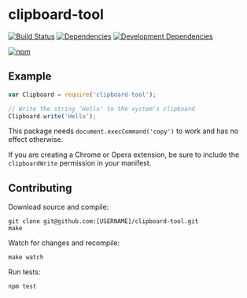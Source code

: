# clipboard-tool

[![Build Status](https://travis-ci.org/JannesMeyer/clipboard-tool.svg?branch=master)](https://travis-ci.org/JannesMeyer/clipboard-tool)
[![Dependencies](https://david-dm.org/JannesMeyer/clipboard-tool.svg)](https://david-dm.org/JannesMeyer/clipboard-tool)
[![Development Dependencies](https://david-dm.org/JannesMeyer/clipboard-tool/dev-status.svg)](https://david-dm.org/JannesMeyer/clipboard-tool#info=devDependencies)

[![npm](https://nodei.co/npm/clipboard-tool.png?compact=true)](https://www.npmjs.com/package/clipboard-tool)

## Example

~~~js
var Clipboard = require('clipboard-tool');

// Write the string 'Hello' to the system's clipboard
Clipboard.write('Hello');
~~~

This package needs `document.execCommand('copy')` to work and has no effect otherwise.

If you are creating a Chrome or Opera extension, be sure to include the `clipboardWrite` permission in your manifest.


## Contributing

Download source and compile:

	git clone git@github.com:[USERNAME]/clipboard-tool.git
	make

Watch for changes and recompile:

	make watch

Run tests:

	npm test

